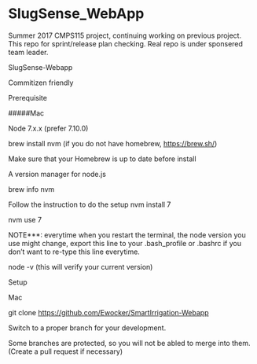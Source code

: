 # SlugSense_WebApp
Summer 2017 CMPS115 project, continuing working on previous project. 
This repo for sprint/release plan checking. 
Real repo is under sponsered team leader. 


SlugSense-Webapp

Commitizen friendly

Prerequisite

#####Mac

Node 7.x.x (prefer 7.10.0)

brew install nvm (if you do not have homebrew, https://brew.sh/)

Make sure that your Homebrew is up to date before install

A version manager for node.js

brew info nvm

Follow the instruction to do the setup
nvm install 7

nvm use 7

NOTE***: everytime when you restart the terminal, the node version you use might change, export this line to your .bash_profile or .bashrc if you don’t want to re-type this line everytime.

node -v (this will verify your current version)

Setup

Mac

git clone https://github.com/Ewocker/SmartIrrigation-Webapp

Switch to a proper branch for your development.

Some branches are protected, so you will not be abled to merge into them. (Create a pull request if necessary)
